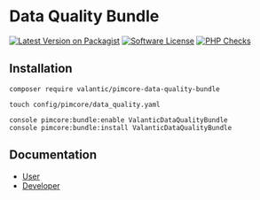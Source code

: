# Data Quality Bundle

[![Latest Version on Packagist](https://img.shields.io/packagist/v/valantic/pimcore-data-quality-bundle.svg?style=flat-square)](https://packagist.org/packages/valantic/pimcore-data-quality-bundle)
[![Software License](https://img.shields.io/badge/license-MIT-brightgreen.svg?style=flat-square)](LICENSE.md)
[![PHP Checks](https://github.com/valantic/pimcore-data-quality-bundle/actions/workflows/php.yml/badge.svg)](https://github.com/valantic/pimcore-data-quality-bundle/actions/workflows/php.yml)

## Installation

```
composer require valantic/pimcore-data-quality-bundle

touch config/pimcore/data_quality.yaml

console pimcore:bundle:enable ValanticDataQualityBundle
console pimcore:bundle:install ValanticDataQualityBundle
```

## Documentation

- [User](./docs/User.md)
- [Developer](./docs/Developer.md)
